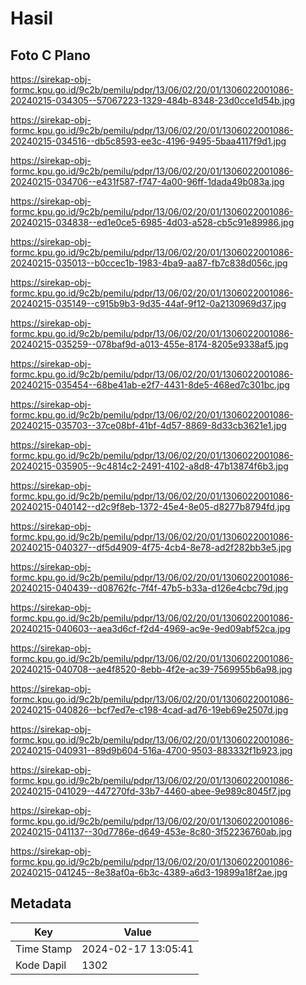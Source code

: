 # Hasil

## Foto C Plano

https://sirekap-obj-formc.kpu.go.id/9c2b/pemilu/pdpr/13/06/02/20/01/1306022001086-20240215-034305--57067223-1329-484b-8348-23d0cce1d54b.jpg

https://sirekap-obj-formc.kpu.go.id/9c2b/pemilu/pdpr/13/06/02/20/01/1306022001086-20240215-034516--db5c8593-ee3c-4196-9495-5baa4117f9d1.jpg

https://sirekap-obj-formc.kpu.go.id/9c2b/pemilu/pdpr/13/06/02/20/01/1306022001086-20240215-034706--e431f587-f747-4a00-96ff-1dada49b083a.jpg

https://sirekap-obj-formc.kpu.go.id/9c2b/pemilu/pdpr/13/06/02/20/01/1306022001086-20240215-034838--ed1e0ce5-6985-4d03-a528-cb5c91e89986.jpg

https://sirekap-obj-formc.kpu.go.id/9c2b/pemilu/pdpr/13/06/02/20/01/1306022001086-20240215-035013--b0ccec1b-1983-4ba9-aa87-fb7c838d056c.jpg

https://sirekap-obj-formc.kpu.go.id/9c2b/pemilu/pdpr/13/06/02/20/01/1306022001086-20240215-035149--c915b9b3-9d35-44af-9f12-0a2130969d37.jpg

https://sirekap-obj-formc.kpu.go.id/9c2b/pemilu/pdpr/13/06/02/20/01/1306022001086-20240215-035259--078baf9d-a013-455e-8174-8205e9338af5.jpg

https://sirekap-obj-formc.kpu.go.id/9c2b/pemilu/pdpr/13/06/02/20/01/1306022001086-20240215-035454--68be41ab-e2f7-4431-8de5-468ed7c301bc.jpg

https://sirekap-obj-formc.kpu.go.id/9c2b/pemilu/pdpr/13/06/02/20/01/1306022001086-20240215-035703--37ce08bf-41bf-4d57-8869-8d33cb3621e1.jpg

https://sirekap-obj-formc.kpu.go.id/9c2b/pemilu/pdpr/13/06/02/20/01/1306022001086-20240215-035905--9c4814c2-2491-4102-a8d8-47b13874f6b3.jpg

https://sirekap-obj-formc.kpu.go.id/9c2b/pemilu/pdpr/13/06/02/20/01/1306022001086-20240215-040142--d2c9f8eb-1372-45e4-8e05-d8277b8794fd.jpg

https://sirekap-obj-formc.kpu.go.id/9c2b/pemilu/pdpr/13/06/02/20/01/1306022001086-20240215-040327--df5d4909-4f75-4cb4-8e78-ad2f282bb3e5.jpg

https://sirekap-obj-formc.kpu.go.id/9c2b/pemilu/pdpr/13/06/02/20/01/1306022001086-20240215-040439--d08762fc-7f4f-47b5-b33a-d126e4cbc79d.jpg

https://sirekap-obj-formc.kpu.go.id/9c2b/pemilu/pdpr/13/06/02/20/01/1306022001086-20240215-040603--aea3d6cf-f2d4-4969-ac9e-9ed09abf52ca.jpg

https://sirekap-obj-formc.kpu.go.id/9c2b/pemilu/pdpr/13/06/02/20/01/1306022001086-20240215-040708--ae4f8520-8ebb-4f2e-ac39-7569955b6a98.jpg

https://sirekap-obj-formc.kpu.go.id/9c2b/pemilu/pdpr/13/06/02/20/01/1306022001086-20240215-040826--bcf7ed7e-c198-4cad-ad76-19eb69e2507d.jpg

https://sirekap-obj-formc.kpu.go.id/9c2b/pemilu/pdpr/13/06/02/20/01/1306022001086-20240215-040931--89d9b604-516a-4700-9503-883332f1b923.jpg

https://sirekap-obj-formc.kpu.go.id/9c2b/pemilu/pdpr/13/06/02/20/01/1306022001086-20240215-041029--447270fd-33b7-4460-abee-9e989c8045f7.jpg

https://sirekap-obj-formc.kpu.go.id/9c2b/pemilu/pdpr/13/06/02/20/01/1306022001086-20240215-041137--30d7786e-d649-453e-8c80-3f52236760ab.jpg

https://sirekap-obj-formc.kpu.go.id/9c2b/pemilu/pdpr/13/06/02/20/01/1306022001086-20240215-041245--8e38af0a-6b3c-4389-a6d3-19899a18f2ae.jpg


## Metadata

| Key        | Value               |
| ---------- | ------------------- |
| Time Stamp | 2024-02-17 13:05:41 |
| Kode Dapil | 1302                |



